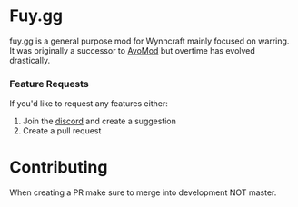 # Fuy.gg

fuy.gg is a general purpose mod for Wynncraft mainly focused on warring.
It was originally a successor to [AvoMod](https://github.com/AviciaGuild/avomod2/) 
but overtime has evolved drastically.

### Feature Requests

If you'd like to request any features either:

1. Join the [discord](https://discord.gg/UQHCaFrNEW) and create a suggestion
2. Create a pull request 

# Contributing

When creating a PR make sure to merge into development NOT master.